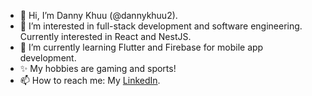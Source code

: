 - 👋 Hi, I’m Danny Khuu (@dannykhuu2).
- 👀 I’m interested in full-stack development and software engineering. Currently interested in React and NestJS.
- 🌱 I’m currently learning Flutter and Firebase for mobile app development.
- ✨ My hobbies are gaming and sports!
- 📫 How to reach me: My [LinkedIn](https://www.linkedin.com/in/dannykhuu/).

<!---
dannykhuu2/dannykhuu2 is a ✨ special ✨ repository because its `README.md` (this file) appears on your GitHub profile.
You can click the Preview link to take a look at your changes.
--->
